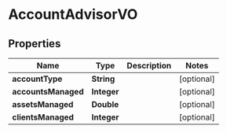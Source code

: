 
# AccountAdvisorVO

## Properties
Name | Type | Description | Notes
------------ | ------------- | ------------- | -------------
**accountType** | **String** |  |  [optional]
**accountsManaged** | **Integer** |  |  [optional]
**assetsManaged** | **Double** |  |  [optional]
**clientsManaged** | **Integer** |  |  [optional]



